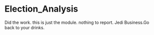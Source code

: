 # Election_Analysis
Did the work. 
this is just the module. 
nothing to report.
Jedi Business.Go back to your drinks.
